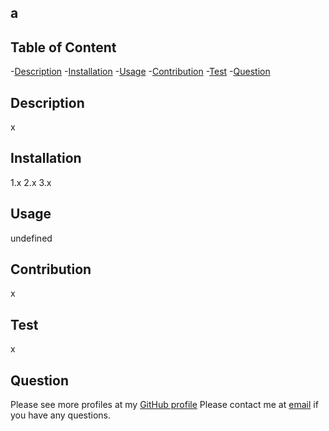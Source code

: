 
## a

## Table of Content
-[Description](#description)
-[Installation](#installation)
-[Usage](#usage)
-[Contribution](#contribution)
-[Test](#test)
-[Question](#question)

## Description
x

## Installation
1.x
2.x
3.x

## Usage
undefined

## Contribution
x

## Test
x

## Question
Please see more profiles at my [GitHub profile](https://github.com/yanqinglou)
Please contact me at [email](yanqinglou@outlook.com) if you have any questions.
    
